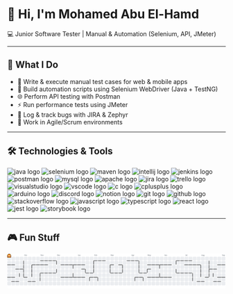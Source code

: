 <h1 align="left">👋 Hi, I'm Mohamed Abu El-Hamd</h1>

<p align="left">
  💻 Junior Software Tester | Manual & Automation (Selenium, API, JMeter)
</p>

---

## 🚀 What I Do
- 📝 Write & execute manual test cases for web & mobile apps  
- 🤖 Build automation scripts using Selenium WebDriver (Java + TestNG)  
- 🌐 Perform API testing with Postman  
- ⚡ Run performance tests using JMeter  
- 🐞 Log & track bugs with JIRA & Zephyr  
- 🔄 Work in Agile/Scrum environments  

---

## 🛠 Technologies & Tools
<div align="left">
  <img src="https://cdn.jsdelivr.net/gh/devicons/devicon/icons/java/java-original.svg" height="40" alt="java logo"/>
  <img src="https://skillicons.dev/icons?i=selenium" height="40" alt="selenium logo"/>
  <img src="https://skillicons.dev/icons?i=maven" height="40" alt="maven logo"/>
  <img src="https://skillicons.dev/icons?i=idea" height="40" alt="intellij logo"/>
  <img src="https://skillicons.dev/icons?i=jenkins" height="40" alt="jenkins logo"/>
  <img src="https://skillicons.dev/icons?i=postman" height="40" alt="postman logo"/>
  <img src="https://skillicons.dev/icons?i=mysql" height="40" alt="mysql logo"/>
  <img src="https://cdn.jsdelivr.net/gh/devicons/devicon/icons/apache/apache-original.svg" height="40" alt="apache logo"/>
  <img src="https://cdn.simpleicons.org/jira/0052CC" height="40" alt="jira logo"/>
  <img src="https://cdn.simpleicons.org/trello/0052CC" height="40" alt="trello logo"/>
  <img src="https://skillicons.dev/icons?i=visualstudio" height="40" alt="visualstudio logo"/>
  <img src="https://skillicons.dev/icons?i=vscode" height="40" alt="vscode logo"/>
  <img src="https://skillicons.dev/icons?i=c" height="40" alt="c logo"/>
  <img src="https://skillicons.dev/icons?i=cpp" height="40" alt="cplusplus logo"/>
  <img src="https://skillicons.dev/icons?i=arduino" height="40" alt="arduino logo"/>
  <img src="https://skillicons.dev/icons?i=discord" height="40" alt="discord logo"/>
  <img src="https://skillicons.dev/icons?i=notion" height="40" alt="notion logo"/>
  <img src="https://skillicons.dev/icons?i=git" height="40" alt="git logo"/>
  <img src="https://skillicons.dev/icons?i=github" height="40" alt="github logo"/>
  <img src="https://skillicons.dev/icons?i=stackoverflow" height="40" alt="stackoverflow logo"/>
  <img src="https://cdn.jsdelivr.net/gh/devicons/devicon/icons/javascript/javascript-original.svg" height="40" alt="javascript logo"/>
  <img src="https://cdn.jsdelivr.net/gh/devicons/devicon/icons/typescript/typescript-original.svg" height="40" alt="typescript logo"/>
  <img src="https://cdn.jsdelivr.net/gh/devicons/devicon/icons/react/react-original.svg" height="40" alt="react logo"/>
  <img src="https://cdn.jsdelivr.net/gh/devicons/devicon/icons/jest/jest-plain.svg" height="40" alt="jest logo"/>
  <img src="https://cdn.jsdelivr.net/gh/devicons/devicon/icons/storybook/storybook-original.svg" height="40" alt="storybook logo"/>
</div>

---

## 🎮 Fun Stuff

<picture>
  <source media="(prefers-color-scheme: dark)" srcset="https://raw.githubusercontent.com/MohamedAbuElhamd/MohamedAbuElhamd/output/pacman-contribution-graph-dark.svg">
  <source media="(prefers-color-scheme: light)" srcset="https://raw.githubusercontent.com/MohamedAbuElhamd/MohamedAbuElhamd/output/pacman-contribution-graph.svg">
  <img alt="pacman contribution graph" src="https://raw.githubusercontent.com/MohamedAbuElhamd/MohamedAbuElhamd/output/pacman-contribution-graph.svg"/>
</picture>


